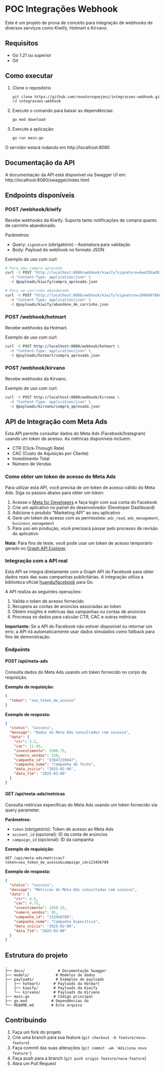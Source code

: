 # POC Integrações Webhook

Este é um projeto de prova de conceito para integração de webhooks de diversos serviços como Kiwify, Hotmart e Kirvano.

## Requisitos

- Go 1.21 ou superior
- Git

## Como executar

1. Clone o repositório
   ```bash
   git clone https://github.com/renatoroquejani/integracoes-webhook.git
   cd integracoes-webhook
   ```

2. Execute o comando para baixar as dependências:
   ```bash
   go mod download
   ```

3. Execute a aplicação:
   ```bash
   go run main.go
   ```

O servidor estará rodando em http://localhost:8080

## Documentação da API

A documentação da API está disponível via Swagger UI em:
http://localhost:8080/swagger/index.html

## Endpoints disponíveis

### POST /webhook/kiwify

Recebe webhooks da Kiwify. Suporta tanto notificações de compra quanto de carrinho abandonado.

Parâmetros:
- Query: `signature` (obrigatório) - Assinatura para validação
- Body: Payload do webhook no formato JSON

Exemplo de uso com curl:
```bash
# Para uma compra aprovada
curl -X POST "http://localhost:8080/webhook/kiwify?signature=6ae35bad036fda55be4b27d5e9a93dd6f0992b62" \
  -H "Content-Type: application/json" \
  -d @payloads/kiwify/compra_aprovada.json

# Para um carrinho abandonado
curl -X POST "http://localhost:8080/webhook/kiwify?signature=2094d6f8b07871ad4a35f59b5f9051cf7c50f58e" \
  -H "Content-Type: application/json" \
  -d @payloads/kiwify/abandono_de_carrinho.json
```

### POST /webhook/hotmart

Recebe webhooks da Hotmart.

Exemplo de uso com curl:
```bash
curl -X POST http://localhost:8080/webhook/hotmart \
  -H "Content-Type: application/json" \
  -d @payloads/hotmart/compra_aprovada.json
```

### POST /webhook/kirvano

Recebe webhooks da Kirvano.

Exemplo de uso com curl:
```bash
curl -X POST http://localhost:8080/webhook/kirvano \
  -H "Content-Type: application/json" \
  -d @payloads/kirvano/compra_aprovada.json
```

## API de Integração com Meta Ads

Esta API permite consultar dados do Meta Ads (Facebook/Instagram) usando um token de acesso. As métricas disponíveis incluem:

- CTR (Click-Through Rate)
- CAC (Custo de Aquisição por Cliente)
- Investimento Total
- Número de Vendas

### Como obter um token de acesso do Meta Ads

Para utilizar esta API, você precisa de um token de acesso válido do Meta Ads. Siga os passos abaixo para obter um token:

1. Acesse o [Meta for Developers](https://developers.facebook.com/) e faça login com sua conta do Facebook
2. Crie um aplicativo no painel do desenvolvedor (Developer Dashboard)
3. Adicione o produto "Marketing API" ao seu aplicativo
4. Gere um token de acesso com as permissões: `ads_read`, `ads_management`, `business_management`
5. Para uso em produção, você precisará passar pelo processo de revisão do aplicativo

**Nota:** Para fins de teste, você pode usar um token de acesso temporário gerado no [Graph API Explorer](https://developers.facebook.com/tools/explorer/).

### Integração com a API real

Esta API se integra diretamente com a Graph API do Facebook para obter dados reais das suas campanhas publicitárias. A integração utiliza a biblioteca oficial [huandu/facebook](https://github.com/huandu/facebook) para Go.

A API realiza as seguintes operações:

1. Valida o token de acesso fornecido
2. Recupera as contas de anúncios associadas ao token
3. Obtém insights e métricas das campanhas ou contas de anúncios
4. Processa os dados para calcular CTR, CAC e outras métricas

**Importante:** Se a API do Facebook não estiver disponível ou retornar um erro, a API irá automaticamente usar dados simulados como fallback para fins de demonstração.

### Endpoints

#### POST /api/meta-ads

Consulta dados do Meta Ads usando um token fornecido no corpo da requisição.

**Exemplo de requisição:**

```json
{
  "token": "seu_token_de_acesso"
}
```

**Exemplo de resposta:**

```json
{
  "status": "success",
  "message": "Dados do Meta Ads consultados com sucesso",
  "data": {
    "ctr": 3.2,
    "cac": 12.45,
    "investimento": 2500.75,
    "numero_vendas": 120,
    "campanha_id": "23847239847",
    "campanha_nome": "Campanha de Teste",
    "data_inicio": "2025-02-06",
    "data_fim": "2025-03-06"
  }
}
```

#### GET /api/meta-ads/metricas

Consulta métricas específicas do Meta Ads usando um token fornecido via query parameter.

**Parâmetros:**

- `token` (obrigatório): Token de acesso ao Meta Ads
- `account_id` (opcional): ID da conta de anúncios
- `campaign_id` (opcional): ID da campanha

**Exemplo de requisição:**

```
GET /api/meta-ads/metricas?token=seu_token_de_acesso&campaign_id=123456789
```

**Exemplo de resposta:**

```json
{
  "status": "success",
  "message": "Métricas do Meta Ads consultadas com sucesso",
  "data": {
    "ctr": 4.5,
    "cac": 9.75,
    "investimento": 1850.25,
    "numero_vendas": 95,
    "campanha_id": "123456789",
    "campanha_nome": "Campanha Específica",
    "data_inicio": "2025-02-06",
    "data_fim": "2025-03-06"
  }
}
```

## Estrutura do projeto

```
.
├── docs/               # Documentação Swagger
├── models/            # Modelos de dados
├── payloads/          # Exemplos de payloads
│   ├── hotmart/      # Payloads da Hotmart
│   ├── kiwify/       # Payloads da Kiwify
│   └── kirvano/      # Payloads da Kirvano
├── main.go           # Código principal
├── go.mod           # Dependências Go
└── README.md        # Este arquivo
```

## Contribuindo

1. Faça um fork do projeto
2. Crie uma branch para sua feature (`git checkout -b feature/nova-feature`)
3. Faça commit das suas alterações (`git commit -am 'Adiciona nova feature'`)
4. Faça push para a branch (`git push origin feature/nova-feature`)
5. Abra um Pull Request
